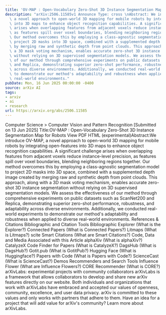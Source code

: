 ```yaml
---
title: 'OV-MAP : Open-Vocabulary Zero-Shot 3D Instance Segmentation Map for Robots'
description: "arXiv:2506.11585v1 Announce Type: cross \nAbstract: We introduce OV-MAP,\
  \ a novel approach to open-world 3D mapping for mobile robots by integrating open-features\
  \ into 3D maps to enhance object recognition capabilities. A significant challenge\
  \ arises when overlapping features from adjacent voxels reduce instance-level precision,\
  \ as features spill over voxel boundaries, blending neighboring regions together.\
  \ Our method overcomes this by employing a class-agnostic segmentation model to\
  \ project 2D masks into 3D space, combined with a supplemented depth image created\
  \ by merging raw and synthetic depth from point clouds. This approach, along with\
  \ a 3D mask voting mechanism, enables accurate zero-shot 3D instance segmentation\
  \ without relying on 3D supervised segmentation models. We assess the effectiveness\
  \ of our method through comprehensive experiments on public datasets such as ScanNet200\
  \ and Replica, demonstrating superior zero-shot performance, robustness, and adaptability\
  \ across diverse environments. Additionally, we conducted real-world experiments\
  \ to demonstrate our method's adaptability and robustness when applied to diverse\
  \ real-world environments."
pubDate: Mon, 16 Jun 2025 00:00:00 -0400
source: arXiv AI
tags:
- arxiv
- ai
- research
url: https://arxiv.org/abs/2506.11585
---
```


Computer Science > Computer Vision and Pattern Recognition
[Submitted on 13 Jun 2025]
Title:OV-MAP : Open-Vocabulary Zero-Shot 3D Instance Segmentation Map for Robots
View PDF HTML (experimental)Abstract:We introduce OV-MAP, a novel approach to open-world 3D mapping for mobile robots by integrating open-features into 3D maps to enhance object recognition capabilities. A significant challenge arises when overlapping features from adjacent voxels reduce instance-level precision, as features spill over voxel boundaries, blending neighboring regions together. Our method overcomes this by employing a class-agnostic segmentation model to project 2D masks into 3D space, combined with a supplemented depth image created by merging raw and synthetic depth from point clouds. This approach, along with a 3D mask voting mechanism, enables accurate zero-shot 3D instance segmentation without relying on 3D supervised segmentation models. We assess the effectiveness of our method through comprehensive experiments on public datasets such as ScanNet200 and Replica, demonstrating superior zero-shot performance, robustness, and adaptability across diverse environments. Additionally, we conducted real-world experiments to demonstrate our method's adaptability and robustness when applied to diverse real-world environments.
References & Citations
Bibliographic and Citation Tools
Bibliographic Explorer (What is the Explorer?)
Connected Papers (What is Connected Papers?)
Litmaps (What is Litmaps?)
scite Smart Citations (What are Smart Citations?)
Code, Data and Media Associated with this Article
alphaXiv (What is alphaXiv?)
CatalyzeX Code Finder for Papers (What is CatalyzeX?)
DagsHub (What is DagsHub?)
Gotit.pub (What is GotitPub?)
Hugging Face (What is Huggingface?)
Papers with Code (What is Papers with Code?)
ScienceCast (What is ScienceCast?)
Demos
Recommenders and Search Tools
Influence Flower (What are Influence Flowers?)
CORE Recommender (What is CORE?)
arXivLabs: experimental projects with community collaborators
arXivLabs is a framework that allows collaborators to develop and share new arXiv features directly on our website.
Both individuals and organizations that work with arXivLabs have embraced and accepted our values of openness, community, excellence, and user data privacy. arXiv is committed to these values and only works with partners that adhere to them.
Have an idea for a project that will add value for arXiv's community? Learn more about arXivLabs.
